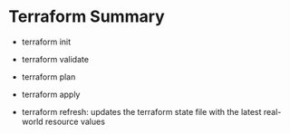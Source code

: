 # Terraform Summary


- terraform init
- terraform validate
- terraform plan
- terraform apply

- terraform refresh: updates the terraform state file with the latest real-world resource values